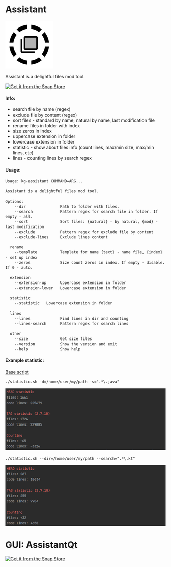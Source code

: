 Assistant
===================

![picture](data/icon_preview.png)

Assistant is a delightful files mod tool.

[![Get it from the Snap Store](https://snapcraft.io/static/images/badges/en/snap-store-black.svg)](https://snapcraft.io/kg-assistant)

#### Info:

* search file by name (regex)
* exclude file by content (regex)
* sort files - standard by name, natural by name, last modification file
* rename files in folder with index
* size zeros in index
* uppercase extension in folder
* lowercase extension in folder
* statistic - show about files info (count lines, max/min size, max/min lines, etc)
* lines - counting lines by search regex

#### Usage:

```
Usage: kg-assistant COMMAND=ARG...

Assistant is a delightful files mod tool.

Options:
    --dir               Path to folder with files.
    --search            Pattern regex for search file in folder. If empty - all.
    --sort              Sort files: {natural} - by natural, {mod} - last modification
    --exclude           Pattern regex for exclude file by content
    --exclude-lines     Exclude lines content

  rename    
    --template          Template for name {text} - name file, {index} - set up index
    --zeros             Size count zeros in index. If empty - disable. If 0 - auto.

  extension
    --extension-up      Uppercase extension in folder
    --extension-lower   Lowercase extension in folder

  statistic
    --statistic   Lowercase extension in folder

  lines
    --lines             Find lines in dir and counting
    --lines-search      Pattern regex for search lines
    
  other
    --size              Get size files
    --version           Show the version and exit
    --help              Show help
```

#### Example statistic:

[Base script](../master/server/statistic.sh)

```
./statistic.sh -d=/home/user/my/path -s=".*\.java"
```

![picture](data/screenshot-197.png)

```
./statistic.sh --dir=/home/user/my/path --search=".*\.kt"
```

![picture](data/screenshot-198.png)

GUI: AssistantQt
===================

[![Get it from the Snap Store](https://snapcraft.io/static/images/badges/en/snap-store-black.svg)](https://snapcraft.io/kg-assistantQt)